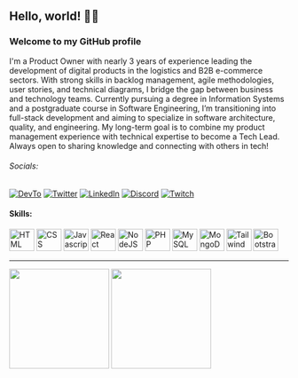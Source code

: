 ## Hello, world! 👋🏻
### Welcome to my GitHub profile
I'm a Product Owner with nearly 3 years of experience leading the development of digital products in the logistics and B2B e-commerce sectors. With strong skills in backlog management, agile methodologies, user stories, and technical diagrams, I bridge the gap between business and technology teams. Currently pursuing a degree in Information Systems and a postgraduate course in Software Engineering, I’m transitioning into full-stack development and aiming to specialize in software architecture, quality, and engineering. My long-term goal is to combine my product management experience with technical expertise to become a Tech Lead. Always open to sharing knowledge and connecting with others in tech!

###### Socials:
[![DevTo](https://img.shields.io/badge/dev.to-0A0A0A?style=for-the-badge&logo=devdotto&logoColor=white)](https://dev.to/reenatoteixeira)
[![Twitter](https://img.shields.io/badge/Twitter-1DA1F2?style=for-the-badge&logo=twitter&logoColor=white)](https://twitter.com/reenato_q)
[![LinkedIn](https://img.shields.io/badge/LinkedIn-0077B5?style=for-the-badge&logo=linkedin&logoColor=white)](https://www.linkedin.com/in/reenatoteixeira)
[![Discord](https://img.shields.io/badge/Discord-7289DA?style=for-the-badge&logo=discord&logoColor=white)](https://discordapp.com/users/392865605495029765)
[![Twitch](https://img.shields.io/badge/Twitch-9146FF?style=for-the-badge&logo=twitch&logoColor=white)](https://www.twitch.tv/reenatoteixeira)

#### Skills:
<div>
 <img height="40em" width="45em" src="https://cdn.jsdelivr.net/gh/devicons/devicon/icons/html5/html5-original.svg" alt="HTML" />
 <img height="40em" width="45em" src="https://cdn.jsdelivr.net/gh/devicons/devicon/icons/css3/css3-original.svg" alt="CSS" />
 <img height="40em" width="45em" src="https://cdn.jsdelivr.net/gh/devicons/devicon/icons/javascript/javascript-original.svg" alt="Javascript" />
 <img height="40em" width="45em" src="https://cdn.jsdelivr.net/gh/devicons/devicon@latest/icons/react/react-original.svg" alt="React" />
 <img height="40em" width="45em" src="https://cdn.jsdelivr.net/gh/devicons/devicon@latest/icons/nodejs/nodejs-original.svg" alt="NodeJS" />
 <img height="40em" width="45em" src="https://cdn.jsdelivr.net/gh/devicons/devicon/icons/php/php-original.svg" alt="PHP" />
 <img height="40em" width="45em" src="https://cdn.jsdelivr.net/gh/devicons/devicon/icons/mysql/mysql-original.svg" alt="MySQL" />
 <img height="40em" width="45em" src="https://cdn.jsdelivr.net/gh/devicons/devicon@latest/icons/mongodb/mongodb-original.svg" alt="MongoDB" />
 <img height="40em" width="45em" src="https://cdn.jsdelivr.net/gh/devicons/devicon@latest/icons/tailwindcss/tailwindcss-original.svg" alt="TailwindCSS" />
 <img height="40em" width="45em" src="https://cdn.jsdelivr.net/gh/devicons/devicon@latest/icons/bootstrap/bootstrap-original.svg" alt="Bootstrap" />
</div>

---

<div>
 <img height="180em" src="https://github-readme-stats.vercel.app/api?username=reenatoteixeira&theme=react&show_icons=true&cache_seconds=1800" />
 <img height="180em" src="https://github-readme-stats.vercel.app/api/top-langs/?username=reenatoteixeira&theme=react&layout=compact&cache_seconds=1800" />
</div>
